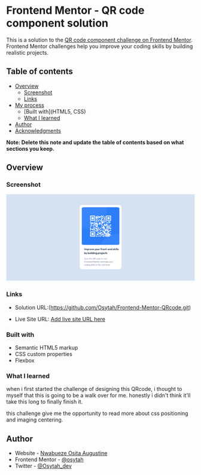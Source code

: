 # Frontend Mentor - QR code component solution

This is a solution to the [QR code component challenge on Frontend Mentor](https://www.frontendmentor.io/challenges/qr-code-component-iux_sIO_H). Frontend Mentor challenges help you improve your coding skills by building realistic projects. 

## Table of contents

- [Overview](#overview)
  - [Screenshot](#screenshot)
  - [Links](#links)
- [My process](#my-process)
  - [Built with](HTML5, CSS)
  - [What I learned](#what-i-learned)
- [Author](#author)
- [Acknowledgments](#acknowledgments)

**Note: Delete this note and update the table of contents based on what sections you keep.**

## Overview

### Screenshot

![](./screenshot/Screenshot%20(31).png)


### Links

- Solution URL:(https://github.com/Osytah/Frontend-Mentor-QRcode.git)

- Live Site URL: [Add live site URL here](https://your-live-site-url.com)



### Built with

- Semantic HTML5 markup
- CSS custom properties
- Flexbox


### What I learned
when i first started the challenge of designing this QRcode, i thought to myself that this is going to be a walk over for me. honestly i didn't think it'll take this long to finally finish it.

this challenge give me the opportunity to read more about css positioning and imaging centering.

## Author

- Website - [Nwabueze Osita Augustine](https://github.com/Osytah)
- Frontend Mentor - [@osytah](https://www.frontendmentor.io/profile/Osytah)
- Twitter - [@Osytah_dev](https://twitter.com/Osytah_dev/status/1646434038205370371?s=20)

